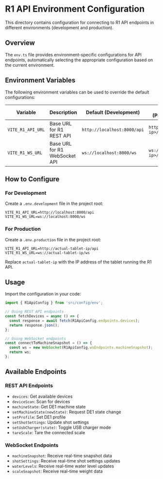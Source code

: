 # R1 API Environment Configuration

This directory contains configuration for connecting to R1 API endpoints in different environments (development and production).

## Overview

The `env.ts` file provides environment-specific configurations for API endpoints, automatically selecting the appropriate configuration based on the current environment.

## Environment Variables

The following environment variables can be used to override the default configurations:

| Variable | Description | Default (Development) | Default (Production) |
|----------|-------------|----------------------|----------------------|
| `VITE_R1_API_URL` | Base URL for R1 REST API | `http://localhost:8000/api` | `http://<tablet-ip>/api` |
| `VITE_R1_WS_URL` | Base URL for R1 WebSocket API | `ws://localhost:8000/ws` | `ws://<tablet-ip>/ws` |

## How to Configure

### For Development

Create a `.env.development` file in the project root:

```
VITE_R1_API_URL=http://localhost:8000/api
VITE_R1_WS_URL=ws://localhost:8000/ws
```

### For Production

Create a `.env.production` file in the project root:

```
VITE_R1_API_URL=http://actual-tablet-ip/api
VITE_R1_WS_URL=ws://actual-tablet-ip/ws
```

Replace `actual-tablet-ip` with the IP address of the tablet running the R1 API.

## Usage

Import the configuration in your code:

```typescript
import { R1ApiConfig } from 'src/config/env';

// Using REST API endpoints
const fetchDevices = async () => {
  const response = await fetch(R1ApiConfig.endpoints.devices);
  return response.json();
};

// Using WebSocket endpoints
const connectToMachineSnapshot = () => {
  const ws = new WebSocket(R1ApiConfig.wsEndpoints.machineSnapshot);
  return ws;
};
```

## Available Endpoints

### REST API Endpoints

- `devices`: Get available devices
- `deviceScan`: Scan for devices
- `machineState`: Get DE1 machine state
- `setMachineState(newState)`: Request DE1 state change
- `setProfile`: Set DE1 profile
- `setShotSettings`: Update shot settings
- `setUsbCharger(state)`: Toggle USB charger mode
- `tareScale`: Tare the connected scale

### WebSocket Endpoints

- `machineSnapshot`: Receive real-time snapshot data
- `shotSettings`: Receive real-time shot settings updates
- `waterLevels`: Receive real-time water level updates
- `scaleSnapshot`: Receive real-time weight data 